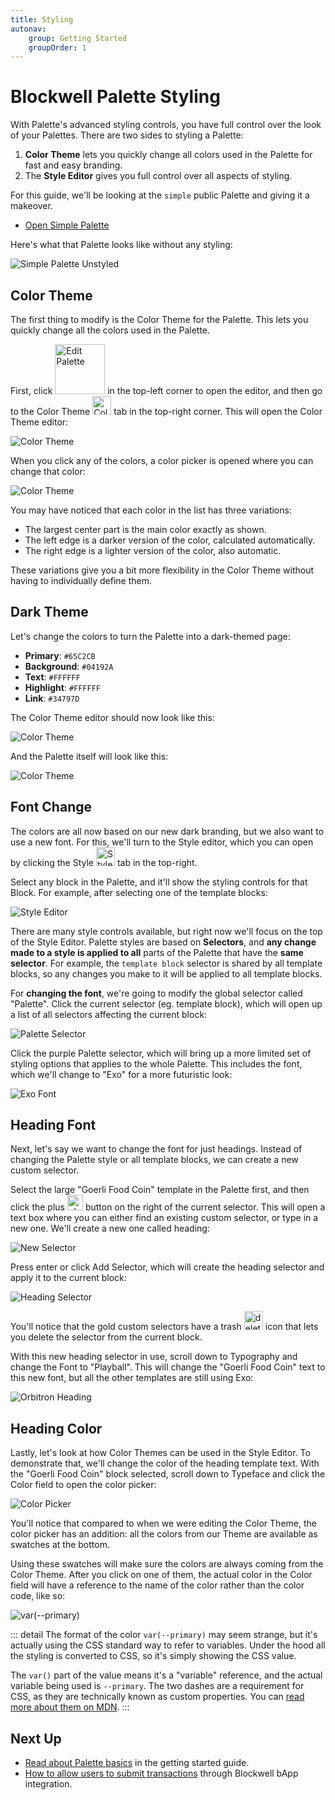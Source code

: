 ```yaml
---
title: Styling
autonav:
    group: Getting Started
    groupOrder: 1
---
```


# Blockwell Palette Styling

With Palette's advanced styling controls, you have full control over the look of your Palettes. There are two
sides to styling a Palette:

1. **Color Theme** lets you quickly change all colors used in the Palette for fast and easy branding.
2. The **Style Editor** gives you full control over all aspects of styling.

For this guide, we'll be looking at the `simple` public Palette and giving it a makeover.

<div class="buttons">

- [Open Simple Palette](https://app.blockwell.ai/palette2/simple)

</div>

Here's what that Palette looks like without any styling:

<img alt="Simple Palette Unstyled" src="./img/simple-palette.png"  class="centered">

## Color Theme

The first thing to modify is the Color Theme for the Palette. This lets you quickly change all the colors used in
the Palette.

First, click <img alt="Edit Palette" src="./img/edit-palette.png" width="80" class="inline"> in the top-left corner to
open the editor, and then go to the Color Theme <img alt="Color Theme" src="./img/theme-tab.png" width="30" class="inline">
tab in the top-right corner. This will open the Color Theme editor:

<img alt="Color Theme" src="./img/color-theme.png"  class="centered">

When you click any of the colors, a color picker is opened where you can change that color:

<img alt="Color Theme" src="./img/theme-picker.png"  class="centered">

You may have noticed that each color in the list has three variations:

- The largest center part is the main color exactly as shown.
- The left edge is a darker version of the color, calculated automatically.
- The right edge is a lighter version of the color, also automatic.

These variations give you a bit more flexibility in the Color Theme without having to individually define them.

## Dark Theme

Let's change the colors to turn the Palette into a dark-themed page:

- **Primary**: `#65C2CB`
- **Background**: `#04192A`
- **Text**: `#FFFFFF`
- **Highlight**: `#FFFFFF`
- **Link**: `#34797D`

The Color Theme editor should now look like this:

<img alt="Color Theme" src="./img/dark-theme.png"  class="centered">

And the Palette itself will look like this:

<img alt="Color Theme" src="./img/dark-simple.png"  class="centered">

## Font Change

The colors are all now based on our new dark branding, but we also want to use a new font. For this, we'll turn to the
Style editor, which you can open by clicking the Style <img alt="Style" src="./img/style-tab.png" width="30" class="inline">
tab in the top-right.

Select any block in the Palette, and it'll show the styling controls for that Block. For example, after selecting one
of the template blocks:

<img alt="Style Editor" src="./img/style-editor.png"  class="centered">

There are many style controls available, but right now we'll focus on the top of the Style Editor. Palette styles
are based on **Selectors**, and **any change made to a style is applied to all** parts of the Palette that have the
**same selector**. For example, the `template block` selector is shared by all template blocks, so any changes you make
to it will be applied to all template blocks.

For **changing the font**, we're going to modify the global selector called "Palette". Click the current selector
(eg. template block), which will open up a list of all selectors affecting the current block:

<img alt="Palette Selector" src="./img/palette-selector.png"  class="centered">

Click the purple Palette selector, which will bring up a more limited set of styling options that applies to the
whole Palette. This includes the font, which we'll change to "Exo" for a more futuristic look:

<img alt="Exo Font" src="./img/exo-simple.png"  class="centered">

## Heading Font

Next, let's say we want to change the font for just headings. Instead of changing the Palette style or all template
blocks, we can create a new custom selector.

Select the large "Goerli Food Coin" template in the Palette first, and then click the plus
<img alt="plus" src="./img/plus-selector.png" width="25" class="inline"> button on the right of the current selector.
This will open a text box where you can either find an existing custom selector, or type in a new one. We'll create
a new one called heading:

<img alt="New Selector" src="./img/new-selector.png"  class="centered">

Press enter or click Add Selector, which will create the heading selector and apply it to the current block:

<img alt="Heading Selector" src="./img/heading-selector.png"  class="centered">

You'll notice that the gold custom selectors have a trash <img alt="delete" src="./img/delete-selector.png" width="30" class="inline">
icon that lets you delete the selector from the current block.

With this new heading selector in use, scroll down to Typography and change the Font to "Playball". This will change the
"Goerli Food Coin" text to this new font, but all the other templates are still using Exo:

<img alt="Orbitron Heading" src="./img/orbitron-heading.png"  class="centered">

## Heading Color

Lastly, let's look at how Color Themes can be used in the Style Editor. To demonstrate that, we'll change the color
of the heading template text. With the "Goerli Food Coin" block selected, scroll down to Typeface and click the
Color field to open the color picker:

<img alt="Color Picker" src="./img/color-selector.png"  class="centered">

You'll notice that compared to when we were editing the Color Theme, the color picker has an addition: all the colors
from our Theme are available as swatches at the bottom.

Using these swatches will make sure the colors are always coming from the Color Theme. After you click on one of them,
the actual color in the Color field will have a reference to the name of the color rather than the color code, like so:

<img alt="var(--primary)" src="./img/color-var.png"  class="centered">

::: detail
The format of the color `var(--primary)` may seem strange, but it's actually using the CSS standard way to refer
to variables. Under the hood all the styling is converted to CSS, so it's simply showing the CSS value.

The `var()` part of the value means it's a "variable" reference, and the actual variable being used is `--primary`. The
two dashes are a requirement for CSS, as they are technically known as custom properties. You can
[read more about them on MDN](https://developer.mozilla.org/en-US/docs/Web/CSS/Using_CSS_custom_properties).
:::

## Next Up

- [Read about Palette basics](./basics.md) in the getting started guide.
- [How to allow users to submit transactions](./bapps.md) through Blockwell bApp integration.
